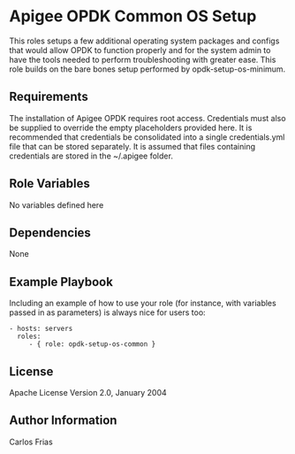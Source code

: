 Apigee OPDK Common OS Setup
=========

This roles setups a few additional operating system packages and configs that would allow OPDK to function properly and 
for the system admin to have the tools needed to perform troubleshooting with greater ease. This role builds on the 
bare bones setup performed by opdk-setup-os-minimum. 

Requirements
------------
The installation of Apigee OPDK requires root access. Credentials must also be supplied to override the empty placeholders
provided here. It is recommended that credentials be consolidated into a single credentials.yml file that can be stored 
separately. It is assumed that files containing credentials are stored in the ~/.apigee folder. 


Role Variables
--------------

No variables defined here

Dependencies
------------

None

Example Playbook
----------------

Including an example of how to use your role (for instance, with variables passed in as parameters) is always nice for users too:

    - hosts: servers
      roles:
         - { role: opdk-setup-os-common }

License
-------

Apache License Version 2.0, January 2004

Author Information
------------------

Carlos Frias